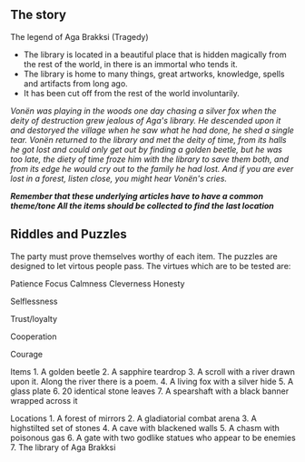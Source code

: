 ## The story
The legend of Aga Brakksi (Tragedy)

- The library is located in a beautiful place that is hidden magically from the rest of the world, in there is an immortal who tends it.
- The library is home to many things, great artworks, knowledge, spells and artifacts from long ago.
- It has been cut off from the rest of the world involuntarily.

*Vonën was playing in the woods one day chasing a silver fox when the deity of destruction grew jealous of Aga's library. He descended upon it and destoryed the village when he saw what he had done, he shed a single tear. Vonën returned to the library and met the deity of time, from its halls he got lost and could only get out by finding a golden beetle, but he was too late, the diety of time froze him with the library to save them both, and from its edge he would cry out to the family he had lost. And if you are ever lost in a forest, listen close, you might hear Vonën's cries.*

***Remember that these underlying articles have to have a common theme/tone
All the items should be collected to find the last location***

## Riddles and Puzzles
The party must prove themselves worthy of each item. The puzzles are designed to let virtous people pass.
The virtues which are to be tested are:

Patience 
Focus 
Calmness 
Cleverness 
Honesty 

Selflessness 

Trust/loyalty 

Cooperation 

Courage

Items
1. 
A golden beetle 
2. 
A sapphire teardrop 
3. 
A scroll with a river drawn upon it. Along the river there is a poem. 
4. 
A living fox with a silver hide 
5. 
A glass plate 
6. 
20 identical stone leaves 
7. 
A spearshaft with a black banner wrapped across it

Locations
1. 
A forest of mirrors 
2. 
A gladiatorial combat arena 
3. 
A highstilted set of stones 
4. 
A cave with blackened walls 
5. 
A chasm with poisonous gas 
6. 
A gate with two godlike statues who appear to be enemies 
7. 
The library of Aga Brakksi